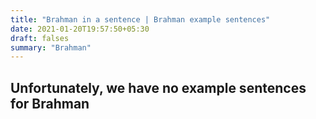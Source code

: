 ```yaml
---
title: "Brahman in a sentence | Brahman example sentences"
date: 2021-01-20T19:57:50+05:30
draft: falses
summary: "Brahman"
---
```

## Unfortunately, we have no example sentences for Brahman                 

